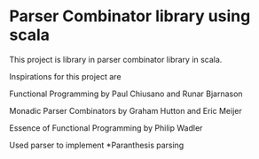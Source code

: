 # Parser Combinator library using scala


This project is library in parser combinator library in scala.

Inspirations for this project are

Functional Programming by Paul Chiusano and Runar Bjarnason

Monadic Parser Combinators by Graham Hutton and Eric Meijer

Essence of Functional Programming by Philip Wadler


Used parser to implement
*Paranthesis parsing